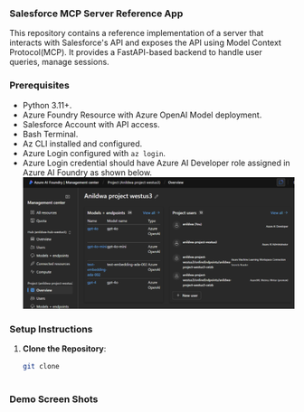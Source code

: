 ### Salesforce MCP Server Reference App

This repository contains a reference implementation of a server that interacts with Salesforce's API and exposes the API using Model Context Protocol(MCP). It provides a FastAPI-based backend to handle user queries, manage sessions.

### Prerequisites

- Python 3.11+.
- Azure Foundry Resource with Azure OpenAI Model deployment. 
- Salesforce Account with API access.
- Bash Terminal.
- Az CLI installed and configured.
- Azure Login configured with `az login`.
- Azure Login credential should have Azure AI Developer role assigned in Azure AI Foundry as shown below.![alt text](image.png)



### Setup Instructions

1. **Clone the Repository**:
   ```bash
   git clone



### Demo Screen Shots
